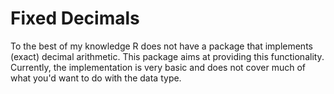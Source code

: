 # Fixed Decimals

To the best of my knowledge R does not have a package that implements (exact) decimal arithmetic.
This package aims at providing this functionality.
Currently, the implementation is very basic and does not cover much of what you'd want to do with the data type.
